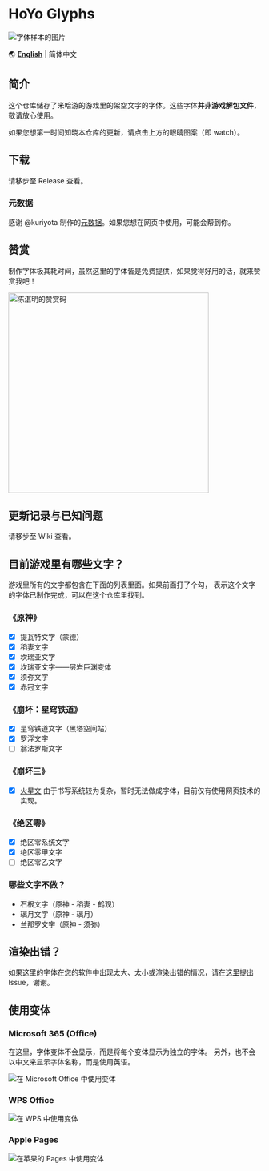 # HoYo Glyphs

![字体样本的图片](specimen.png)

🌏 **[English](README_en.md)** | 简体中文

## 简介

这个仓库储存了米哈游的游戏里的架空文字的字体。这些字体**并非游戏解包文件**，敬请放心使用。

如果您想第一时间知晓本仓库的更新，请点击上方的眼睛图案（即 watch）。

## 下载

请移步至 Release 查看。

### 元数据

感谢 @kuriyota 制作的[元数据](https://github.com/kuriyota/HoYo-Glyphs-With-Meta)。如果您想在网页中使用，可能会帮到你。

## 赞赏

制作字体极其耗时间，虽然这里的字体皆是免费提供，如果觉得好用的话，就来赞赏我吧！

<img src="donation-wechat.jpg" alt="陈湛明的赞赏码" style="width: 25rem">

## 更新记录与已知问题

请移步至 Wiki 查看。

## 目前游戏里有哪些文字？

游戏里所有的文字都包含在下面的列表里面。如果前面打了个勾，
表示这个文字的字体已制作完成，可以在这个仓库里找到。

### 《原神》

- [X] 提瓦特文字（蒙德）
- [X] 稻妻文字
- [X] 坎瑞亚文字
- [X] 坎瑞亚文字——层岩巨渊变体
- [X] 须弥文字
- [X] 赤冠文字

### 《崩坏：星穹铁道》

- [X] 星穹铁道文字（黑塔空间站）
- [X] 罗浮文字
- [ ] 翁法罗斯文字

### 《崩坏三》

- [X] [火星文](https://github.com/SpeedyOrc-C/Honkai-3rd-II-Martian) 由于书写系统较为复杂，暂时无法做成字体，目前仅有使用网页技术的实现。

### 《绝区零》

- [X] 绝区零系统文字
- [X] 绝区零甲文字
- [ ] 绝区零乙文字

### 哪些文字不做？

- 石根文字（原神 - 稻妻 - 鹤观）
- 璃月文字（原神 - 璃月）
- 兰那罗文字（原神 - 须弥）

## 渲染出错？

如果这里的字体在您的软件中出现太大、太小或渲染出错的情况，请在[这里](https://github.com/SpeedyOrc-C/HoYo-Glyphs/issues)提出 Issue，谢谢。

## 使用变体

### Microsoft 365 (Office)

在这里，字体变体不会显示，而是将每个变体显示为独立的字体。
另外，也不会以中文来显示字体名称，而是使用英语。

![在 Microsoft Office 中使用变体](font-variant-in-ms-office.png)

### WPS Office

![在 WPS 中使用变体](font-variant-in-wps.png)

### Apple Pages

![在苹果的 Pages 中使用变体](font-variant-in-pages.png)
